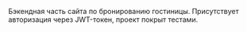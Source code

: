 Бэкендная часть сайта по бронированию гостиницы. Присутствует авторизация через JWT-токен, проект покрыт тестами. 